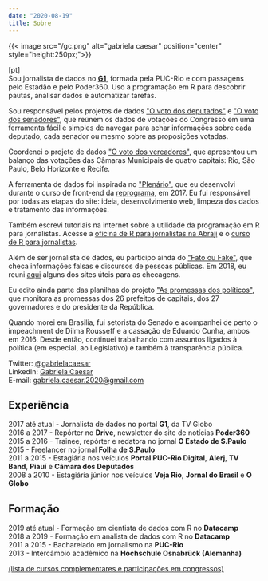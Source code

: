 ```yaml
---
date: "2020-08-19"
title: Sobre
---
```

{{< image src="/gc.png" alt="gabriela caesar" position="center" style="height:250px;">}}

[pt]      
Sou jornalista de dados no [**G1**](https://g1.globo.com), formada pela PUC-Rio e com passagens pelo Estadão e pelo Poder360. Uso a programação em R para descobrir pautas, analisar dados e automatizar tarefas. 

Sou responsável pelos projetos de dados ["O voto dos deputados"](https://especiais.g1.globo.com/politica/2019/o-voto-dos-deputados/#/) e ["O voto dos senadores"](https://especiais.g1.globo.com/politica/2019/o-voto-dos-senadores/#/), que reúnem os dados de votações do Congresso em uma ferramenta fácil e simples de navegar para achar informações sobre cada deputado, cada senador ou mesmo sobre as proposições votadas. 

Coordenei o projeto de dados ["O voto dos vereadores"](https://g1.globo.com/politica/noticia/2020/08/18/o-voto-dos-vereadores.ghtml), que apresentou um balanço das votações das Câmaras Municipais de quatro capitais: Rio, São Paulo, Belo Horizonte e Recife.   

A ferramenta de dados foi inspirada no ["Plenário"](https://plenario.github.io/plenario/), que eu desenvolvi durante o curso de front-end da [reprograma](https://reprograma.com.br/), em 2017. Eu fui responsável por todas as etapas do site: ideia, desenvolvimento web, limpeza dos dados e tratamento das informações.             

Também escrevi tutoriais na internet sobre a utilidade da programação em R para jornalistas. Acesse a [oficina de R para jornalistas na Abraji](https://introducao-ao-r-na-abraji.github.io/oficina-R/) e o [curso de R para jornalistas](https://www.curso-de-programacao-em-r-para-jornalistas.com/).    

Além de ser jornalista de dados, eu participo ainda do ["Fato ou Fake"](https://g1.globo.com/fato-ou-fake/), que checa informações falsas e discursos de pessoas públicas. Em 2018, eu reuni [aqui](https://gabrielacaesar.github.io/contra-as-fake-news/) alguns dos sites úteis para as checagens.   

Eu edito ainda parte das planilhas do projeto ["As promessas dos políticos"](https://especiais.g1.globo.com/politica/2015/as-promessas-dos-politicos/), que monitora as promessas dos 26 prefeitos de capitais, dos 27 governadores e do presidente da República.    

Quando morei em Brasilia, fui setorista do Senado e acompanhei de perto o impeachment de Dilma Rousseff e a cassação de Eduardo Cunha, ambos em 2016. Desde então, continuei trabalhando com assuntos ligados à política (em especial, ao Legislativo) e também à transparência pública.     
 

Twitter: [@gabrielacaesar](https://twitter.com/gabrielacaesar)          
LinkedIn: [Gabriela Caesar](https://www.linkedin.com/in/gabrielacaesar/)            
E-mail: gabriela.caesar.2020@gmail.com        

## Experiência     
2017 até atual - Jornalista de dados no portal **G1**, da TV Globo     
2016 a 2017 - Repórter no **Drive**, newsletter do site de notícias **Poder360**     
2015 a 2016 - Trainee, repórter e redatora no jornal **O Estado de S.Paulo**     
2015 - Freelancer no jornal **Folha de S.Paulo**     
2011 a 2015 - Estagiária nos veículos **Portal PUC-Rio Digital**, **Alerj**, **TV Band**, **Piauí** e **Câmara dos Deputados**     
2008 a 2010 - Estagiária júnior nos veículos **Veja Rio**, **Jornal do Brasil** e **O Globo**     

## Formação       
2019 até atual - Formação em cientista de dados com R no **Datacamp**     
2018 a 2019 - Formação em analista de dados com R no **Datacamp**       
2011 a 2015 - Bacharelado em jornalismo na **PUC-Rio**        
2013 - Intercâmbio acadêmico na **Hochschule Osnabrück (Alemanha)**

[(lista de cursos complementares e participações em congressos)](https://www.gabrielacaesar.com/courses/)
